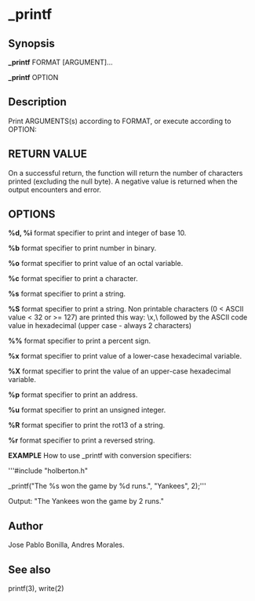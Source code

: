# _printf

## Synopsis
**_printf** FORMAT [ARGUMENT]...

**_printf** OPTION

## Description
Print ARGUMENTS(s) according to FORMAT, or execute according to OPTION:

## RETURN VALUE
On a successful return, the function will return the number of characters printed (excluding the null byte).
A negative value is returned when the output encounters and error.

## OPTIONS

**%d, %i**
format specifier to print and integer of base 10.

**%b**
format specifier to print number in binary.

**%o**
format specifier to print value of an octal variable.

**%c**
format specifier to print a character.

**%s**
format specifier to print a string.

**%S**
format specifier to print a string. Non printable characters (0 < ASCII value < 32 or >= 127) are
printed this way: \\x,\ followed by the ASCII code value in hexadecimal (upper case - always 2 characters)

**%%**
format specifier to print a percent sign.

**%x**
format specifier to print value of a lower-case hexadecimal variable.

**%X**
format specifier to print the value of an upper-case hexadecimal variable.

**%p**
format specifier to print an address.

**%u**
format specifier to print an unsigned integer.

**%R**
format specifier to print the rot13 of a string.

**%r**
format specifier to print a reversed string.

**EXAMPLE**
How to use _printf with conversion specifiers:

'''#include "holberton.h"

_printf("The %s won the game by %d runs.", "Yankees", 2);'''

Output: "The Yankees won the game by 2 runs."

## Author
Jose Pablo Bonilla, Andres Morales.

## See also
printf(3), write(2)
